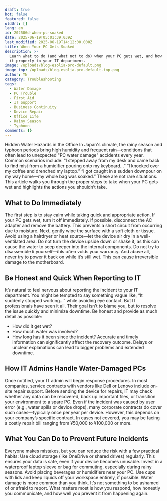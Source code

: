 ```yaml
---
draft: true
hot: false
featured: false
oldUrl: []
lang: en
id: 202506d-when-pc-soaked
date: 2025-06-19T05:01:39.039Z
last_modified: 2025-06-19T14:12:00.000Z
title: When Your PC Gets Soaked
description: >-
  Learn what to do (and what not to do) when your PC gets wet, and how to report
  it properly to your IT department.
image: /uploads/blog-esolia-pro-default.png
image_top: /uploads/blog-esolia-pro-default-top.png
author: YN
category: Troubleshooting
tags:
  - Water Damage
  - PC Trouble
  - First Aid
  - IT Support
  - Business Continuity
  - Device Repair
  - Office Life
  - Rainy Season
  - Typhoon
comments: {}
---
```

Hidden Water Hazards in the Office
In Japan's climate, the rainy season and typhoon periods bring high humidity and frequent rain—conditions that often lead to unexpected "PC water damage" accidents every year.
Common scenarios include:
“I stepped away from my desk and came back to find mist from a humidifier pouring onto my keyboard…”
“I knocked over my coffee and drenched my laptop.”
“I got caught in a sudden downpour on my way home—my whole bag was soaked.”
These are not rare situations. This article walks you through the proper steps to take when your PC gets wet and highlights the actions you shouldn’t take.

<!--more-->

## What to Do Immediately
The first step is to stay calm while taking quick and appropriate action. If your PC gets wet, turn it off immediately. If possible, disconnect the AC adapter and remove the battery. This prevents a short circuit from occurring due to moisture.
Next, gently wipe the surface with a soft cloth or tissue. Avoid using a hairdryer or heat source—let the device air dry in a well-ventilated area.
Do not turn the device upside down or shake it, as this can cause the water to seep deeper into the internal components.
Do not try to disassemble it yourself—this often voids your warranty. And above all, never try to power it back on while it’s still wet. This can cause irreversible damage to the motherboard.

## Be Honest and Quick When Reporting to IT
It’s natural to feel nervous about reporting the incident to your IT department. You might be tempted to say something vague like, “It suddenly stopped working…” while avoiding eye contact.
But IT professionals have seen it all. Their goal isn’t to blame you, but to resolve the issue quickly and minimize downtime.
Be honest and provide as much detail as possible:
* How did it get wet?
* How much water was involved?
* How long has it been since the incident?
Accurate and timely information can significantly affect the recovery outcome. Delays or unclear explanations can lead to bigger problems and extended downtime.

## How IT Admins Handle Water-Damaged PCs
Once notified, your IT admin will begin response procedures. In most companies, service contracts with vendors like Dell or Lenovo include on-site repair support.
Before sending the device for repairs, IT may check whether any data can be recovered, back up important files, or transition your environment to a spare PC.
Even if the incident was caused by user error (e.g., water spills or device drops), many corporate contracts do cover such cases—typically once per year per device.
However, this depends on your company’s specific contract. In cases not covered, you may be facing a costly repair bill ranging from ¥50,000 to ¥100,000 or more.

## What You Can Do to Prevent Future Incidents
Everyone makes mistakes, but you can reduce the risk with a few practical habits:
Use cloud storage (like OneDrive or shared drives) regularly. This ensures your data is safe, even if your device becomes unusable.
Invest in a waterproof laptop sleeve or bag for commuting, especially during rainy seasons.
Avoid placing beverages or humidifiers near your PC. Use cups with lids and keep liquids off your workspace entirely, if possible.
Water damage is more common than you think. It’s not something to be ashamed of or afraid to report. What matters most is how you respond, how honestly you communicate, and how well you prevent it from happening again.

